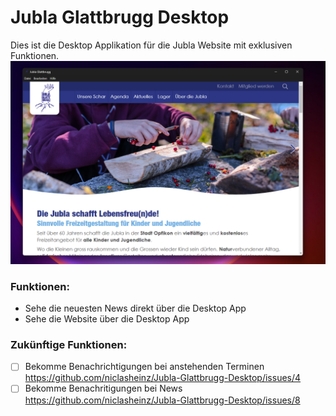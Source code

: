 # Jubla Glattbrugg Desktop
Dies ist die Desktop Applikation für die Jubla Website mit exklusiven Funktionen.
![Jubla Glattbrugg Desktop](./Jubla-Glattbrugg-Desktop.png)


### Funktionen:
- Sehe die neuesten News direkt über die Desktop App
- Sehe die Website über die Desktop App

### Zukünftige Funktionen: 
- [ ] Bekomme Benachrichtigungen bei anstehenden Terminen https://github.com/niclasheinz/Jubla-Glattbrugg-Desktop/issues/4
- [ ] Bekomme Benachritigungen bei News https://github.com/niclasheinz/Jubla-Glattbrugg-Desktop/issues/8
